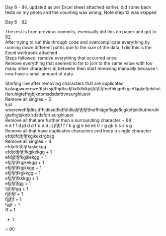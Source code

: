Day 6 - 84, updated as per Excel sheet attached earlier, did some back tests on my photo and the counting was wrong, Note step 12 was skipped

Day 6  - 82

The rest is from previous commits, eventually did this on paper and got to 82.  
After trying to run this through code and overcomplicate everything by running down different paths due to the size of the data, I did this is the Excel workbook attached  
Steps followed, remove everything that occurred once  
Remove everything that seemed to far to join to the same value  with too many other characters in between then start removing manually because I now have a small amount of data  

Starting line after removing characters that are duplicated  
kjslaqpwoerewefifjdksjdfhjdksdjfkdfdldkjdjfjfjfjfjfnefhkjgefkgjefkjgkefjekihutrieruhigtefhgbjknbmsdsdsfdvneurghiueor  
Remove all singles + 5    
kjsl   woerewefifjdksjdfhjdksdjfkdfdldkjdjfjfjfjfjfnefhkjgefkgjefkjgkefjekihutrieruhigtefhgbjknb sdsdsfdn eurghiueor  
Remove all that are further than a surrounding character + 68    
         e e  f f d  jd   d  d f d d d j j jfjfjf f  f k g   gj  k  ke  ek   tr  r   g    gb   b s s s       g    
Remove all that have duplicates characters and keep a single character  
efdjdfdjfjfjfkgjkektrgbsg  
Remove all singles + 4  
efdjdfdjfjfjfkgjkekgg  
efdjddjfjfjfkgjkekgg + 1  
efdjjfjfjfkgjkekgg + 1  
efjjfjfjfkgjkekgg + 1  
efjjfjfjfkgjkkgg + 1  
efjjfjfjfkgkkgg + 1  
efjjfjfjfkkkgg + 1  
efjjfjfjfgg + 1  
fjjfjfjfgg + 1  
fjjfjfjf + 1  
fjjjfjf + 1  
fjjjjf + 1  
ff + 1  
 + 1  

 = 90
